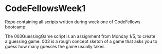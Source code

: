 CodeFellowsWeek1
================

Repo containing all scripts written during week one of CodeFellows bootcamp.

The 003GuessingGame script is an assignment from Monday 1/5, to create a guessing game.
003 is a rough concept sketch of a game that asks you to guess how many guesses the game usually takes.
